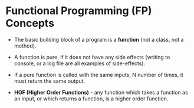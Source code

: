 # Functional Programming (FP) Concepts

 - The basic building block of a program is a **function** (not a class, not a method).
 
 - A function is pure, if it does not have any side effects (writing to console, or a log file are all examples of 
 side-effects).
 
 - If a pure function is called with the same inputs, N number of times, it must return the same output.
 
 - **HOF (Higher Order Functions)** - any function which takes a function as an input, or which returns a function, is 
 a higher order function.
